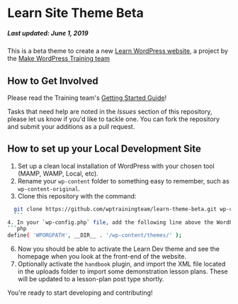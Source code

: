 Learn Site Theme Beta
===================================
##### Last updated: June 1, 2019

This is a beta theme to create a new [Learn WordPress website](https://learn.wordpress.org), a project by the [Make WordPress Training team](https://make.wordpress.org/training)

How to Get Involved
--------------------------------------

Please read the Training team's [Getting Started Guide](https://make.wordpress.org/training/handbook/getting-started/)!

Tasks that need help are noted in the *Issues* section of this repository, please let us know if you'd like to tackle one. You can fork the repository and submit your additions as a pull request.

How to set up your Local Development Site
----------------------------------------------

1. Set up a clean local installation of WordPress with your chosen tool (MAMP, WAMP, Local, etc).
2. Rename your `wp-content` folder to something easy to remember, such as `wp-content-original`.
3. Clone this repository with the command:
  ```bash
	git clone https://github.com/wptrainingteam/learn-theme-beta.git wp-content
	```
4. In your `wp-config.php` file, add the following line above the WordPress Stop Editing comment:
```php
define( 'WPORGPATH', __DIR__ . '/wp-content/themes/' );
```
6. Now you should be able to activate the Learn Dev theme and see the homepage when you look at the front-end of the website.
7. Optionally activate the `handbook` plugin, and import the XML file located in the uploads folder to import some demonstration lesson plans. These will be updated to a lesson-plan post type shortly.

You're ready to start developing and contributing!
